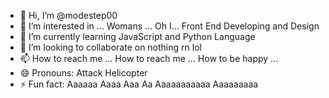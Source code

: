 - 👋 Hi, I’m @modestep00
- 👀 I’m interested in ... Womans ... Oh I... Front End Developing and Design
- 🌱 I’m currently learning JavaScript and Python Language
- 💞️ I’m looking to collaborate on nothing rn lol
- 📫 How to reach me ... How to reach me ... How to be happy ...
- 😄 Pronouns: Attack Helicopter
- ⚡ Fun fact: Aaaaaa Aaaa Aaa Aa Aaaaaaaaaaa Aaaaaaaaa

<!---
modestep00/modestep00 is a ✨ special ✨ repository because its `README.md` (this file) appears on your GitHub profile.
You can click the Preview link to take a look at your changes.
--->
